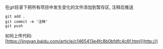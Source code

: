 在git目录下把所有项目中发生变化的文件添加到暂存区, 注释后推送

```
git add .
git commit -m '注释'
git push
```


如何上传代码:
[https://jingyan.baidu.com/article/c1465413e4fc8b0bfdfc4c6f.html](http://)

